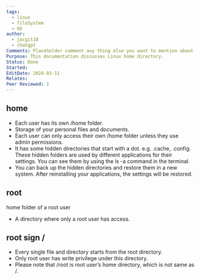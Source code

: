 ```yaml
---
tags:
  - linux
  - fileSystem
  - OS
author:
  - jacgit18
  - chatgpt
Comments: Placeholder comment any thing else you want to mention about the document.
Purpose: This documentation discusses Linux home directory.
Status: Done
Started: 
EditDate: 2024-03-11
Relates: 
Peer Reviewed: 1
---
```

## home

- Each user has its own /home folder.
- Storage of your personal files and documents.
- Each user can only access their own /home folder unless they use admin permissions.
- It has some hidden directories that start with a dot. e.g. .cache, .config. These hidden folders are used by different applications for their settings. You can see them by using the ls -a command in the terminal.
- You can back up the hidden directories and restore them in a new system. After reinstalling your applications, the settings will be restored.

## root
home folder of a root user

- A directory where only a root user has access.

## root sign /


- Every single file and directory starts from the root directory.
- Only root user has write privilege under this directory.
- Please note that /root is root user’s home directory, which is not same as /.